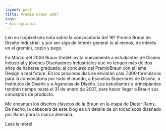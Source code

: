 ```yaml
---
layout: post
title: Premio Braun 2007
tags:
- micrographic
---
```

Leo en Isopixel una nota sobre la convocatoria del 16º Premio Braun de Diseño Industrial, y por ser algo de interés general (o al menos, de interés en el gremio), copio y pego.

<!--more-->

En Marzo del 2006 Braun GmbH invita nuevamente a estudiantes de Diseño Industrial y jóvenes Diseñadores Industriales que no tengan más de dos años de haberse graduado, al concurso del PremioBraun con el lema Design a real future. En los próximos días se enviarán casi 7.000 formularios para la convocatoria por todo el mundo, a Escuelas Superiores de Diseño, a Institutos de Diseño y a Agencias de Diseño. Los estudiantes y principiantes tendrán tiempo hasta el 31 de enero de 2007, para hacer llegar a Braun sus conceptos de producto.

Me encantan los diseños clásicos de la Braun en la etapa de Dieter Rams. De hecho, la cabecera de este blog es un detalle de un tocadiscos diseñado por Rams para la marca alemana.

Less is more!
